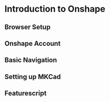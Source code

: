 # Introduction to Onshape

## Browser Setup

## Onshape Account

## Basic Navigation

## Setting up MKCad

## Featurescript